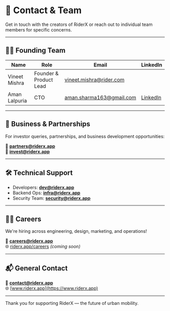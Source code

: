 # 📇 Contact & Team

Get in touch with the creators of RiderX or reach out to individual team members for specific concerns.

---

## 🧑‍💼 Founding Team

| Name          | Role                   | Email                    | LinkedIn                     |
|---------------|------------------------|--------------------------|------------------------------|
| Vineet Mishra | Founder & Product Lead | vineet.mishra@rider.com  |  |
| Aman Lalpuria | CTO                    | aman.sharma163@gmail.com | [LinkedIn](https://www.linkedin.com/in/aman-lalpuria-9949755b/) |

---

## 🤝 Business & Partnerships

For investor queries, partnerships, and business development opportunities:

📧 **partners@riderx.app**  
📧 **invest@riderx.app**

---

## 🛠️ Technical Support

- Developers: **dev@riderx.app**
- Backend Ops: **infra@riderx.app**
- Security Team: **security@riderx.app**

---

## 🧑‍🎓 Careers

We're hiring across engineering, design, marketing, and operations!

📧 **careers@riderx.app**  
🌐 [riderx.app/careers](https://riderx.app/careers) *(coming soon)*

---

## 📬 General Contact

📧 **contact@riderx.app**  
🌐 [www.riderx.app](https://www.riderx.app)

---

Thank you for supporting RiderX — the future of urban mobility.
